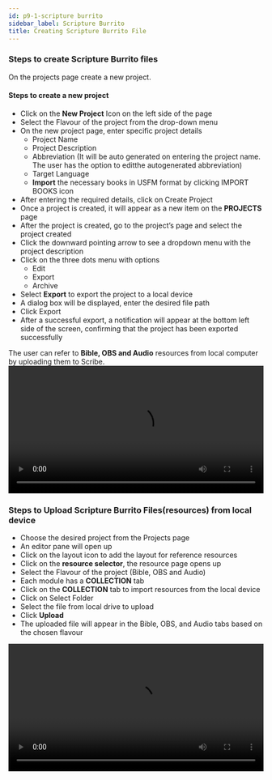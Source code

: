 ```yaml
---
id: p9-1-scripture burrito
sidebar_label: Scripture Burrito
title: Creating Scripture Burrito File
---
```

### Steps to create Scripture Burrito files  
On the projects page create a new project. 
#### Steps to create a new project 
- Click on the **New Project** Icon on the left side of the page 
- Select the Flavour of the project from the drop-down menu 
- On the new project page, enter specific project details 
  - Project Name 
  - Project Description 
  - Abbreviation (It will be auto generated on entering the project name. The user has the option to      editthe autogenerated abbreviation) 
  - Target Language 
  - **Import** the necessary books in USFM format by clicking IMPORT BOOKS icon 
- After entering the required details, click on Create Project 
- Once a project is created, it will appear as a new item on the **PROJECTS** page 
- After the project is created, go to the project’s page and select the project created 
- Click the downward pointing arrow to see a dropdown menu with the project description 
- Click on the three dots menu with options 
    - Edit 
    - Export 
    - Archive 
- Select **Export** to export the project to a local device 
- A dialog box will be displayed, enter the desired file path 
- Click Export 
- After a successful export, a notification will appear at the bottom left side of the screen, confirming that the project has been exported successfully 
  
The user can refer to **Bible, OBS and Audio** resources from local computer by uploading them to Scribe. 
<video controls src="/0.5.6/en_burritofile_create.mov" width="100%" type="video/mp4"/>

###
### Steps to Upload Scripture Burrito Files(resources) from local device
- Choose the desired project from the Projects page 
- An editor pane will open up 
- Click on the layout icon to add the layout for reference resources 
- Click on the **resource selector**, the resource page opens up 
- Select the Flavour of the project (Bible, OBS and Audio) 
- Each module has a **COLLECTION** tab 
- Click on the **COLLECTION** tab to import resources from the local device 
- Click on Select Folder 
- Select the file from local drive to upload 
- Click **Upload** 
- The uploaded file will appear in the Bible, OBS, and Audio tabs based on the chosen flavour
<video controls src="/0.5.6/en_burritofile_import.mov" width="100%" type="video/mp4"/>
 